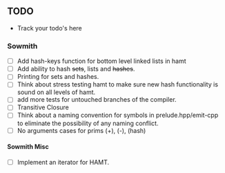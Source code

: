 ## TODO
- Track your todo's here

### Sowmith
- [ ] Add hash-keys function for bottom level linked lists in hamt
- [ ] Add ability to hash ~~sets~~, lists and ~~hashes~~.
- [ ] Printing for sets and hashes.
- [ ] Think about stress testing hamt to make sure new hash functionality is sound on all levels of hamt.
- [ ] add more tests for untouched branches of the compiler.
- [ ] Transitive Closure
- [ ] Think about a naming convention for symbols in prelude.hpp/emit-cpp to eliminate the possibility of any naming conflict.
- [ ]  No arguments cases for prims (+), (-), (hash)

#### Sowmith Misc
- [ ] Implement an iterator for HAMT.
